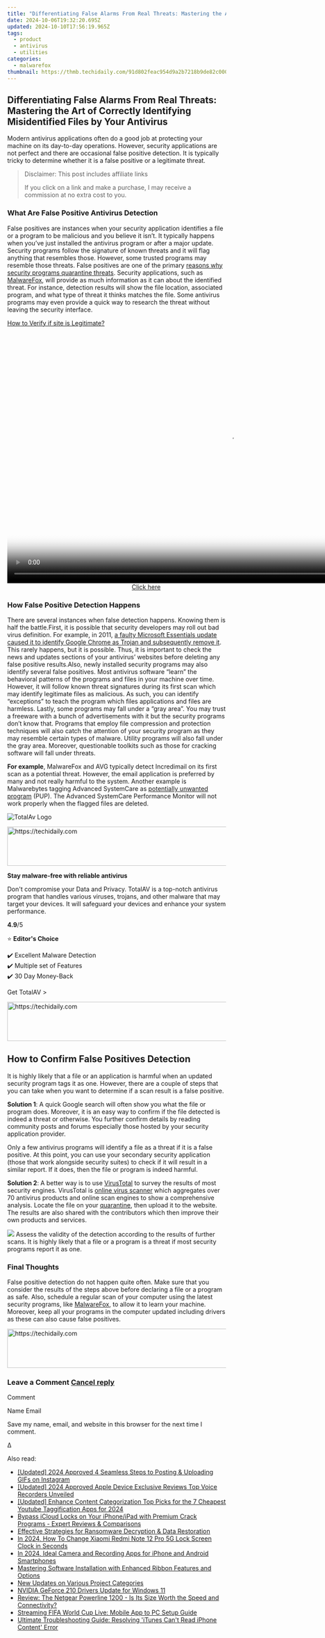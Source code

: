 ```yaml
---
title: "Differentiating False Alarms From Real Threats: Mastering the Art of Correctly Identifying Misidentified Files by Your Antivirus"
date: 2024-10-06T19:32:20.695Z
updated: 2024-10-10T17:56:19.965Z
tags:
  - product
  - antivirus
  - utilities
categories:
  - malwarefox
thumbnail: https://thmb.techidaily.com/91d802feac954d9a2b7218b9de82c000f339447018e6cb53073b6a41a90f92e5.jpg
---
```


## Differentiating False Alarms From Real Threats: Mastering the Art of Correctly Identifying Misidentified Files by Your Antivirus

Modern antivirus applications often do a good job at protecting your machine on its day-to-day operations. However, security applications are not perfect and there are occasional false positive detection. It is typically tricky to determine whether it is a false positive or a legitimate threat.

>  Disclaimer: This post includes affiliate links
>
>  If you click on a link and make a purchase, I may receive a commission at no extra cost to you.
>

### What Are False Positive Antivirus Detection

False positives are instances when your security application identifies a file or a program to be malicious and you believe it isn’t. It typically happens when you’ve just installed the antivirus program or after a major update. Security programs follow the signature of known threats and it will flag anything that resembles those. However, some trusted programs may resemble those threats. False positives are one of the primary [reasons why security programs quarantine threats](https://tools.techidaily.com/malwarefox/products/). Security applications, such as [MalwareFox](https://tools.techidaily.com/malwarefox/products/), will provide as much information as it can about the identified threat. For instance, detection results will show the file location, associated program, and what type of threat it thinks matches the file. Some antivirus programs may even provide a quick way to research the threat without leaving the security interface.

[How to Verify if site is Legitimate?](https://tools.techidaily.com/malwarefox/products/)

<!-- affiliate ads begin -->
<span id="1444782">
					<video width="1024" height="576" style="cursor:pointer"
           poster="//a.impactradius-go.com/display-clicktoplayimage/1444782.png"
           onclick="if(!this.playClicked){this.play();this.setAttribute('controls',true);this.playClicked=true;}">
	   <source src="//a.impactradius-go.com/display-ad/14559-1444782">
	   <img src="//a.impactradius-go.com/display-clicktoplayimage/1444782.png" style="border: none; height: 100%; width: 100%; object-fit: contain">
	</video>
	<div style="width:640px;text-align:center"><a href="javascript:window.open(decodeURIComponent('https%3A%2F%2Fpropmoneyinc.pxf.io%2Fc%2F5597632%2F1444782%2F14559'), '_blank');void(0);">Click here</a></div>
</span>
<img height="0" width="0" src="https://imp.pxf.io/i/5597632/1444782/14559" style="position:absolute;visibility:hidden;" border="0" />
<!-- affiliate ads end -->

### How False Positive Detection Happens

There are several instances when false detection happens. Knowing them is half the battle.First, it is possible that security developers may roll out bad virus definition. For example, in 2011, [a faulty Microsoft Essentials update caused it to identify Google Chrome as Trojan and subsequently remove it](https://www.zdnet.com/article/users-report-microsoft-security-essentials-removes-google-chrome/). This rarely happens, but it is possible. Thus, it is important to check the news and updates sections of your antivirus’ websites before deleting any false positive results.Also, newly installed security programs may also identify several false positives. Most antivirus software “learn” the behavioral patterns of the programs and files in your machine over time. However, it will follow known threat signatures during its first scan which may identify legitimate files as malicious. As such, you can identify “exceptions” to teach the program which files applications and files are harmless. Lastly, some programs may fall under a “gray area”. You may trust a freeware with a bunch of advertisements with it but the security programs don’t know that. Programs that employ file compression and protection techniques will also catch the attention of your security program as they may resemble certain types of malware. Utility programs will also fall under the gray area. Moreover, questionable toolkits such as those for cracking software will fall under threats.

**For example**, MalwareFox and AVG typically detect Incredimail on its first scan as a potential threat. However, the email application is preferred by many and not really harmful to the system. Another example is Malwarebytes tagging Advanced SystemCare as [potentially unwanted program](https://tools.techidaily.com/malwarefox/products/) (PUP). The Advanced SystemCare Performance Monitor will not work properly when the flagged files are deleted.

![TotalAv Logo](https://www.malwarefox.com/wp-content/uploads/2024/02/totalav-svg.webp "totalav-svg")

<!-- affiliate ads begin -->
<a href="https://appsumo.8odi.net/c/5597632/2043856/7443" target="_top" id="2043856">
  <img src="//a.impactradius-go.com/display-ad/7443-2043856" border="0" alt="https://techidaily.com" width="728" height="90"/>
</a>
<img height="0" width="0" src="https://appsumo.8odi.net/i/5597632/2043856/7443" style="position:absolute;visibility:hidden;" border="0" />
<!-- affiliate ads end -->

**Stay malware-free with reliable antivirus**

Don't compromise your Data and Privacy. TotalAV is a top-notch antivirus program that handles various viruses, trojans, and other malware that may target your devices. It will safeguard your devices and enhance your system performance.

**4.9**/5

⭐ **Editor's Choice**

✔️ Excellent Malware Detection  
✔️ Multiple set of Features  
✔️ 30 Day Money-Back

[](https://tools.techidaily.com/malwarefox/products/) Get TotalAV > 

<!-- affiliate ads begin -->
<a href="https://smilemakers.pxf.io/c/5597632/2123899/26106" target="_top" id="2123899">
  <img src="//a.impactradius-go.com/display-ad/26106-2123899" border="0" alt="https://techidaily.com" width="728" height="90"/>
</a>
<img height="0" width="0" src="https://smilemakers.pxf.io/i/5597632/2123899/26106" style="position:absolute;visibility:hidden;" border="0" />
<!-- affiliate ads end -->

## How to Confirm False Positives Detection

It is highly likely that a file or an application is harmful when an updated security program tags it as one. However, there are a couple of steps that you can take when you want to determine if a scan result is a false positive.

**Solution 1**: A quick Google search will often show you what the file or program does. Moreover, it is an easy way to confirm if the file detected is indeed a threat or otherwise. You further confirm details by reading community posts and forums especially those hosted by your security application provider. 

Only a few antivirus programs will identify a file as a threat if it is a false positive. At this point, you can use your secondary security application (those that work alongside security suites) to check if it will result in a similar report. If it does, then the file or program is indeed harmful. 

**Solution 2**: A better way is to use [VirusTotal](https://www.virustotal.com/) to survey the results of most security engines. VirusTotal is [online virus scanner](https://tools.techidaily.com/malwarefox/products/) which aggregates over 70 antivirus products and online scan engines to show a comprehensive analysis. Locate the file on your [quarantine](https://tools.techidaily.com/malwarefox/products/), then upload it to the website. The results are also shared with the contributors which then improve their own products and services.

![](https://www.malwarefox.com/wp-content/uploads/2018/10/virustotal-detection.png) Assess the validity of the detection according to the results of further scans. It is highly likely that a file or a program is a threat if most security programs report it as one. 

### Final Thoughts

False positive detection do not happen quite often. Make sure that you consider the results of the steps above before declaring a file or a program as safe. Also, schedule a regular scan of your computer using the latest security programs, like [MalwareFox](https://tools.techidaily.com/malwarefox/products/), to allow it to learn your machine. Moreover, keep all your programs in the computer updated including drivers as these can also cause false positives. 

<!-- affiliate ads begin -->
<a href="https://appsumo.8odi.net/c/5597632/2082530/7443" target="_top" id="2082530">
  <img src="//a.impactradius-go.com/display-ad/7443-2082530" border="0" alt="https://techidaily.com" width="728" height="90"/>
</a>
<img height="0" width="0" src="https://appsumo.8odi.net/i/5597632/2082530/7443" style="position:absolute;visibility:hidden;" border="0" />
<!-- affiliate ads end -->

### Leave a Comment [Cancel reply](https://tools.techidaily.com/malwarefox/products/)

Comment

Name Email 

Save my name, email, and website in this browser for the next time I comment.

Δ

<ins class="adsbygoogle"
     style="display:block"
     data-ad-format="autorelaxed"
     data-ad-client="ca-pub-7571918770474297"
     data-ad-slot="1223367746"></ins>

<ins class="adsbygoogle"
     style="display:block"
     data-ad-client="ca-pub-7571918770474297"
     data-ad-slot="8358498916"
     data-ad-format="auto"
     data-full-width-responsive="true"></ins>

<span class="atpl-alsoreadstyle">Also read:</span>
<div><ul>
<li><a href="https://instagram-video-files.techidaily.com/updated-2024-approved-4-seamless-steps-to-posting-and-uploading-gifs-on-instagram/"><u>[Updated] 2024 Approved 4 Seamless Steps to Posting & Uploading GIFs on Instagram</u></a></li>
<li><a href="https://desktop-recording.techidaily.com/updated-2024-approved-apple-device-exclusive-reviews-top-voice-recorders-unveiled/"><u>[Updated] 2024 Approved Apple Device Exclusive Reviews Top Voice Recorders Unveiled</u></a></li>
<li><a href="https://facebook-video-share.techidaily.com/updated-enhance-content-categorization-top-picks-for-the-7-cheapest-youtube-taggification-apps-for-2024/"><u>[Updated] Enhance Content Categorization Top Picks for the 7 Cheapest Youtube Taggification Apps for 2024</u></a></li>
<li><a href="https://fox-tips.techidaily.com/bypass-icloud-locks-on-your-iphoneipad-with-premium-crack-programs-expert-reviews-and-comparisons/"><u>Bypass iCloud Locks on Your iPhone/iPad with Premium Crack Programs - Expert Reviews & Comparisons</u></a></li>
<li><a href="https://fox-tips.techidaily.com/effective-strategies-for-ransomware-decryption-and-data-restoration/"><u>Effective Strategies for Ransomware Decryption & Data Restoration</u></a></li>
<li><a href="https://unlock-android.techidaily.com/in-2024-how-to-change-xiaomi-redmi-note-12-pro-5g-lock-screen-clock-in-seconds-by-drfone-android/"><u>In 2024, How To Change Xiaomi Redmi Note 12 Pro 5G Lock Screen Clock in Seconds</u></a></li>
<li><a href="https://youtube-docs.techidaily.com/24-ideal-camera-and-recording-apps-for-iphone-and-android-smartphones/"><u>In 2024, Ideal Camera and Recording Apps for iPhone and Android Smartphones</u></a></li>
<li><a href="https://fox-tips.techidaily.com/mastering-software-installation-with-enhanced-ribbon-features-and-options/"><u>Mastering Software Installation with Enhanced Ribbon Features and Options</u></a></li>
<li><a href="https://fox-tips.techidaily.com/new-updates-on-various-project-categories/"><u>New Updates on Various Project Categories</u></a></li>
<li><a href="https://win-dash.techidaily.com/nvidia-geforce-210-drivers-update-for-windows-11/"><u>NVIDIA GeForce 210 Drivers Update for Windows 11</u></a></li>
<li><a href="https://buynow-reviews.techidaily.com/review-the-netgear-powerline-1200-is-its-size-worth-the-speed-and-connectivity/"><u>Review: The Netgear Powerline 1200 - Is Its Size Worth the Speed and Connectivity?</u></a></li>
<li><a href="https://fox-tips.techidaily.com/streaming-fifa-world-cup-live-mobile-app-to-pc-setup-guide/"><u>Streaming FIFA World Cup Live: Mobile App to PC Setup Guide</u></a></li>
<li><a href="https://fox-tips.techidaily.com/ultimate-troubleshooting-guide-resolving-itunes-cant-read-iphone-content-error/"><u>Ultimate Troubleshooting Guide: Resolving 'iTunes Can't Read iPhone Content' Error</u></a></li>
</ul></div>

